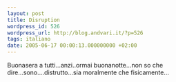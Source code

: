 ```yaml
---
layout: post
title: Disruption
wordpress_id: 526
wordpress_url: http://blog.andvari.it/?p=526
tags: italiano
date: 2005-06-17 00:00:13.000000000 +02:00
---
```

<div class="boxblog">Buonasera a tutti...anzi..ormai buonanotte...non so che dire...sono....distrutto...sia moralmente che fisicamente... <img src="http://helios89.splinder.com/editor/fck/editor/images/smiley/rhymbox-1.0/bored.gif" alt="" /> <!--     <rdf:RDF xmlns:rdf="http://www.w3.org/1999/02/22-rdf-syntax-ns#"        xmlns:dc="http://purl.org/dc/elements/1.1/"       xmlns:trackback="http://madskills.com/public/xml/rss/module/trackback/"> <rdf :Description rdf:about="http://helios89.splinder.com/post/5056788"       dc:identifier="http://helios89.splinder.com/post/5056788"       dc:title=""       dc:subject="sad_,angry,sleepy,bored,empty"       trackback:ping="http://www.splinder.com/trackback/5056788" />  --></div>
